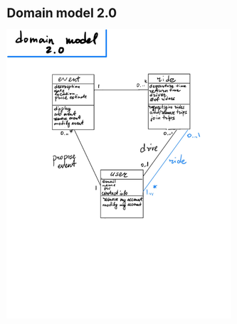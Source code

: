 # Domain model 2.0

<img src="https://github.com/calvin-cs262-fall2021-teamC/CalTrip-project/blob/main/images/domain_model_2.0.jpg"  />
